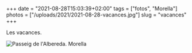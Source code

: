 +++
date = "2021-08-28T15:03:39+02:00"
tags = ["fotos", "Morella"]
photos = ["/uploads/2021/2021-08-28-vacances.jpg"]
slug = "vacances"
+++

Les vacances.

<img alt="Passeig de l'Albereda. Morella" src="/uploads/2021/2021-08-28-vacances.jpg">
